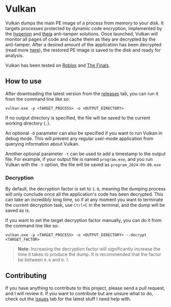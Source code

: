 # Vulkan

Vulkan dumps the main PE image of a process from memory to your disk. It targets processes protected by dynamic code encryption, implemented by the [hyperion](https://roblox.fandom.com/wiki/Hyperion) and [theia](https://reversingthread.info/index.php/2024/01/10/the-finals-defeating-theia-packer/) anti-tamper solutions. Once launched, Vulkan will monitor all pages of code and cache them as they are decrypted by the anti-tamper. After a desired amount of the application has been decrypted (read more [here](#decryption)), the restored PE image is saved to the disk and ready for analysis.

Vulkan has been tested on [Roblox](https://roblox.com) and [The Finals](https://www.reachthefinals.com/).

## How to use

After downloading the latest version from the [releases](https://github.com/atrexus/vulkan/releases) tab, you can run it from the command line like so:

```
vulkan.exe -p <TARGET_PROCESS> -o <OUTPUT_DIRECTORY>
```

If no output directory is specified, the file will be saved to the current working directory (`.`). 

An optional `-D` parameter can also be specified if you want to run Vulkan in debug mode. This will prevent any regular user-mode application from querying information about Vulkan.

Another optional parameter `-t` can be used to add a timestamp to the output file. For example, if your output file is named `program.exe`, and you run Vulkan with the `-t` option, the file will be saved as `program_2024-09-08.exe`

### Decryption

By default, the decryption factor is set to `1.0`, meaning the dumping process will only conclude once all the application's code has been decrypted. This can take an incredibly long time, so if at any moment you want to terminate the current decryption task, use `Ctrl+C` in the terminal, and the dump will be saved as is.

If you want to set the target decryption factor manually, you can do it from the command line like so:

```
vulkan.exe -p <TARGET_PROCESS> -o <OUTPUT_DIRECTORY> --decrypt <TARGET_FACTOR>
```

> **Note**: Increasing the decryption factor will significantly increase the time it takes to produce the dump. It is recommended that the factor be between `0.6` and `0.7`.

## Contributing

If you have anything to contribute to this project, please send a pull request, and I will review it. If you want to contribute but are unsure what to do, check out the [issues](https://github.com/atrexus/vulkan/issues) tab for the latest stuff I need help with.
